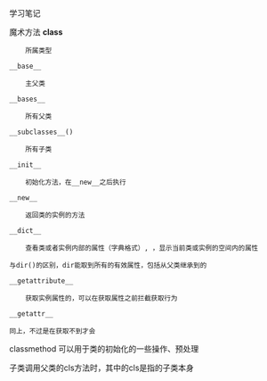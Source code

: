 学习笔记

魔术方法
	__class__ 
	
		所属类型
		
	__base__ 
	
		主父类
		
	__bases__ 
	
		所有父类
		
	__subclasses__() 
	
		所有子类
		
	__init__

		初始化方法，在__new__之后执行

	__new__

		返回类的实例的方法

	__dict__

		查看类或者实例内部的属性（字典格式）, ，显示当前类或实例的空间内的属性

    与dir()的区别，dir能取到所有的有效属性，包括从父类继承到的

	__getattribute__

		获取实例属性的，可以在获取属性之前拦截获取行为

	__getattr__

    同上，不过是在获取不到才会


classmethod 可以用于类的初始化的一些操作、预处理

子类调用父类的cls方法时，其中的cls是指的子类本身
